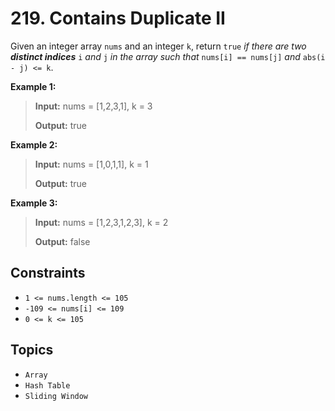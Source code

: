 # 219. Contains Duplicate II

Given an integer array `nums` and an integer `k`, return `true` _if there are two **distinct indices**_ `i` _and_ `j` _in the array such that_ `nums[i] == nums[j]` _and_ `abs(i - j) <= k`.

**Example 1:**

> **Input:** nums = [1,2,3,1\], k = 3
>
> **Output:** true

**Example 2:**

> **Input:** nums = \[1,0,1,1\], k = 1
>
> **Output:** true

**Example 3:**

> **Input:** nums = \[1,2,3,1,2,3\], k = 2
>
> **Output:** false

## Constraints

* `1 <= nums.length <= 105`
* `-109 <= nums[i] <= 109`
* `0 <= k <= 105`

## Topics

* `Array`
* `Hash Table`
* `Sliding Window`
